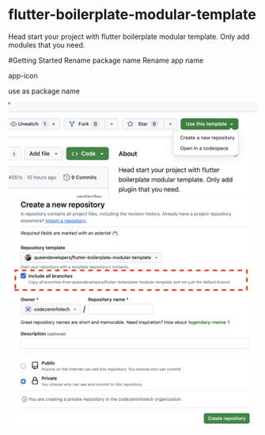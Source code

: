 # flutter-boilerplate-modular-template
Head start your project with flutter boilerplate modular template. Only add modules that you need.

#Getting Started
Rename package name
Rename app name

app-icon

use as package name

![Use Template](images/use-template.png)
![Select All Branches](images/select-all-branches.png)


